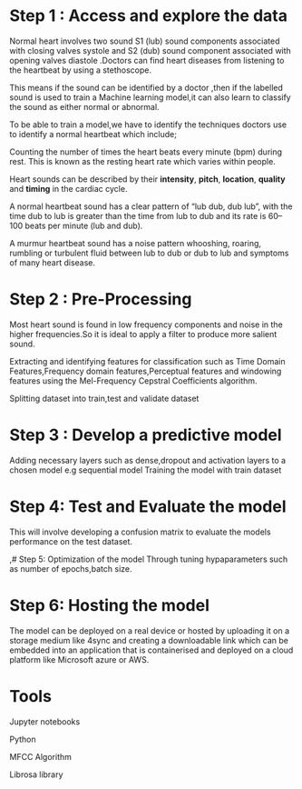 # Step 1 : Access and explore the data 
Normal heart involves two sound S1 (lub) sound components associated with closing valves systole and S2 (dub) sound component associated with opening valves diastole .Doctors can find heart diseases from listening to the heartbeat by using a stethoscope.

This means if the sound can be identified by a doctor ,then if the labelled sound is used to train a Machine learning model,it can also learn to classify the sound as either normal or abnormal.

To be able to train a model,we have to identify the techniques doctors use to identify a normal heartbeat which include;

Counting the number of times the heart beats every minute (bpm) during rest. This is known as the resting heart rate which varies within people.

Heart sounds can be described by their **intensity**, **pitch**, **location**, **quality** and **timing** in the cardiac cycle.

A normal heartbeat sound has a clear pattern of “lub dub, dub lub”, with the time dub to lub is greater than the time from lub to dub and its rate is 60–100 beats per minute (lub and dub).

A murmur heartbeat sound has a noise pattern whooshing, roaring, rumbling or turbulent fluid between lub to dub or dub to lub and symptoms of many heart disease.




# Step 2 : Pre-Processing

Most heart sound is found in low frequency components and noise in the higher frequencies.So it is ideal to apply a filter to produce more salient sound.

Extracting and identifying features  for classification such as Time Domain Features,Frequency domain features,Perceptual features and windowing features using the Mel-Frequency Cepstral Coefficients algorithm.

Splitting dataset into train,test and validate dataset


# Step 3 : Develop a predictive model 
Adding necessary layers such as dense,dropout and activation layers  to a chosen model e.g sequential model
Training the model with train dataset


# Step 4: Test  and Evaluate the model
This will involve developing a confusion matrix to evaluate the models performance  on the test dataset.

,# Step 5: Optimization of the model
Through tuning hypaparameters such as number of epochs,batch size.

# Step 6: Hosting the model 
The model can be deployed on a real device or hosted by uploading it on a storage medium like 4sync and creating a downloadable link which can be embedded into an application that is containerised and deployed on a cloud platform like Microsoft azure or AWS.


# Tools
Jupyter notebooks

Python

MFCC Algorithm

Librosa library
